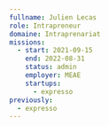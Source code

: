 ```yaml
---
fullname: Julien Lecas
role: Intrapreneur
domaine: Intraprenariat
missions:
  - start: 2021-09-15
    end: 2022-08-31
    status: admin
    employer: MEAE
    startups:
      - expresso
previously:
  - expresso
---
```

